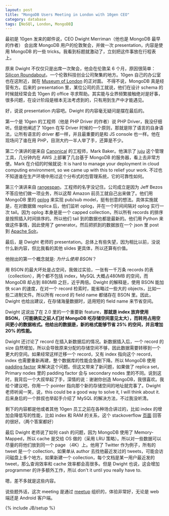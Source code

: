 ```yaml
---
layout: post
title: "MongoDB Users Meeting in London with 10gen CEO"
category: database
tags: [NoSQl, London, MongoDB]
---
```

最初是 10gen 发来的邮件说，CEO Dwight Merriman（他也是 MongoDB 最早的作者） 会出席 MongoDB 用户的伦敦聚会，并做一次 presentation，内容是使用 MongoDB 的一些 tricks。我看到标题就激动了，立刻把这件事放在行程表上。

原来 Dwight 不仅仅只是出席一次聚会，他会在伦敦呆 6 个月，原因很简单：[Silicon Roundabout](http://en.wikipedia.org/wiki/Old_Street_Roundabout#Silicon_Roundabout)，一个伦敦科技创业公司聚集的地方。10gen 自己的办公室也在这附近，就在 [Museum of London](http://www.museumoflondon.org.uk/) 的正对面。 不得不说，MongoDB 真是经营有方。后来的 presentation 里，某位公司的员工就说，他们在设计 schema 的时候就经常会去
10gen 的 office 寻求帮助。其实能与业界频繁接触绝对是好事，很多问题，在设计阶段是根本无法考虑到的，只有用到生产中才能遇见。

好，说说 presentation 内容吧。Dwight 的内容毫无疑问是摆在最后的。

第一个是 10gen 的工程师（他是 PHP Driver 的作者）说 PHP Driver，我没仔细听。但是他阐述了 10gen 在写 Driver 时候的一个原则，那就是除了语言的自身语法，让所有语言的 driver 都一样，并且最重要的是和 JS console 也一样。他在现场问了谁在用 PHP，目测大约一半人举了手，还算是不少。

第二个演讲的是来自 [Canonical](http://www.canonical.com/) 的工程师，Mark Baker。他演示了 [juju](https://juju.ubuntu.com/) 这个管理工具，几分钟内在 AWS 上部署了几台基于 MongoDB 的服务器，看上去非常方便。Mark 在介绍的时候就说: It is hard to manage your deployment in cloud computing environment, so we came up with this to relief your work. 不过也不知道谁在生产环境中用过这个分布式的包管理系统，它的可靠性如何。

第三个演讲来自 [rangespan](http://www.rangespan.com/)，工程师的名字没记住。公司成立是因为 Jeff Bezos 不答应他们做一项业务，所以这帮 Amazon 前员工就自己出来做了。他们用 MongoDB 里的 [oplog](http://www.mongodb.org/display/DOCS/Replica+Sets+-+Oplog) 来实现 pub/sub model，挺有创意的想法。具体实施就是，在对数据做 replica 后，他们监听 oplog，并在一个时间间隔对 oplog 实行一次 tail。因为 oplog 本身是是一个 capped collection，所以所有
records 的排序是按照插入时间排序的。所以他们 tail 到的数据也都是最新的。他们用 Python 来做这件事情，因此使用了
generator。然后把抓到的数据放在一个 json 里 post 到 [Apache Solr](http://lucene.apache.org/solr/#intro)。

最后，是 Dwight 老师的 presentation。总体上有些失望，因为相比以前，没说什么新内容，但比我看的其他 slides 更具体，所以还算有价值。

他抛出的第一个概念就是: *为什么使用 BSON*？

用 BSON 的最大坏处是占空间，我做过实验，一张有一千万条 records 的表（collection），两个都不包括 index，MySQL 大概占480MB 的空间，而 MongoDB 却占到 880MB 之巨，近乎两倍。Dwight 的解释是，使用 BSON 能加快 scan 的速度，在对一个 record 检索时，能省略过一些大的 objects，比如一些二进制文件。所以所有 record 的 field name 都储存在 BSON 里。因此，Dwight 也给出建议，在存储海量数据时，适用短的 field name 来节省空间。

Dwight 这说出了在 2.0 里的一个重要新 feature，**那就是 index 放弃使用 BSON，（可能确实之前人们对 MongoDB 吃存储空间意见太大），而转用占用空间更小的数据格式。他给出的数据是，新的格式能够节省 25%  的空间，并且增加 20% 的性能。**

Dwight 还讨论了 record 在插入新数据后的情况。新数据插入后，一个 record 的 size 自然增加，所以会导致原来分配的存储空间不够，因此数据需要转移到一个更大的空间。如果经常这样迁移一个 record，又有 index 指向这个 record，index 也需要重新再建，整个数据库的性能会急剧下降。所以 MongoDB 使用 [padding factor](http://www.mongodb.org/display/DOCS/Padding+Factor) 来解决这个问题。但这又带来了新问题，如果做了 replica set，Primary nodes 里的 padding factor 会与 secondary nodes
里的不同。说到这时，我背后一个大叔举起了手，深情的说：谢谢你创造 MongoDB，我很喜欢。我给个建议吧，你用一个 pointer 指向那个新的存储空间的地址就完事了。Dwight 老师听闻一笑，说，this could be a good way to solve it, I will think about it. 后来身后的一个胖叔也举起手介绍了 MySQL 的解决方法，不过我没听清。

剩下的内容都是他或者其他 10gen 员工之前在各种场合讲过的，比如 index 的增加会降低写的性能，比如 index 和 RAM 的关系，这个 stackoverflow [页面](http://stackoverflow.com/questions/2811299/mongodb-index-ram-relationship) 回答的很好。（两个答案都好）

最后 Dwight 老师说了如何 cash 的问题，因为 MongoDB 使用了 Memory-Mapped，所以 cache 是交给 OS 做的（采用 LRU 策略）。所以对一些数据可以尽量的将他们放到同一个 page （4K）上。他用了 Twitter 作为例子，所有的 tweet 是一个 collection，如果单从 author 去找他最近发过的 tweets，可能会访问磁盘上多个地方。如果新建一个 collection，每个文档是某一用户最近发的 tweet，那么查询效率和 cache 效率都会高很多。但是 Dwight 也说，这会增加 programmer
的许多额外工作，所以 don't it until you really have to. 

嗯，差不多就是这些内容。

说些题外话，这次 meeting 是通过 [meetup](http://www.meetup.com/) 组织的，体验非常好，无论是 web 端还是 Android 客户端。

{% include JB/setup %}
